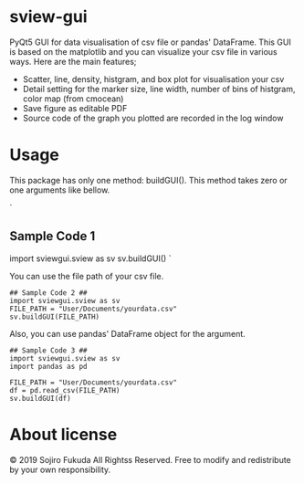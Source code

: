 # sview-gui

PyQt5 GUI for data visualisation of csv file or pandas' DataFrame.
This GUI is based on the matplotlib and you can visualize your csv file in various ways.
Here are the main features;

- Scatter, line, density, histgram, and box plot for visualisation your csv
- Detail setting for the marker size, line width, number of bins of histgram, color map (from cmocean)
- Save figure as editable PDF
- Source code of the graph you plotted are recorded in the log window

# Usage

This package has only one method: buildGUI(). 
This method takes zero or one arguments like bellow.

`
## Sample Code 1 ##
import sviewgui.sview as sv
sv.buildGUI()
`

You can use the file path of your csv file.

```
## Sample Code 2 ##
import sviewgui.sview as sv
FILE_PATH = "User/Documents/yourdata.csv"
sv.buildGUI(FILE_PATH)
```

Also, you can use pandas' DataFrame object for the argument.

```
## Sample Code 3 ##
import sviewgui.sview as sv
import pandas as pd

FILE_PATH = "User/Documents/yourdata.csv"
df = pd.read_csv(FILE_PATH)
sv.buildGUI(df)
```

# About license
© 2019 Sojiro Fukuda All Rightss Reserved.
Free to modify and redistribute by your own responsibility.